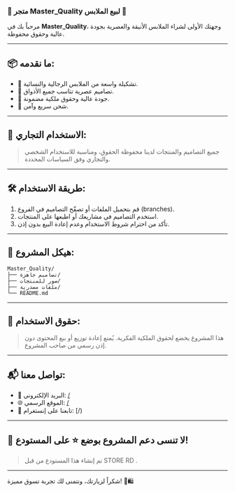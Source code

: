 ### 🧵 متجر Master\_Quality لبيع الملابس 🧵

مرحباً بك في **Master\_Quality**، وجهتك الأولى لشراء الملابس الأنيقة والعصرية بجودة عالية وحقوق محفوظة.

---

## 📦 ما نقدمه:

* 👕 تشكيلة واسعة من الملابس الرجالية والنسائية.
* 🧥 تصاميم عصرية تناسب جميع الأذواق.
* 🎨 جودة عالية وحقوق ملكية مضمونة.
* 🚚 شحن سريع وآمن.

---

## 💼 الاستخدام التجاري:

> جميع التصاميم والمنتجات لدينا محفوظة الحقوق، ومناسبة للاستخدام الشخصي والتجاري وفق السياسات المحددة.

---

## 🛠️ طريقة الاستخدام:

1. قم بتحميل الملفات أو تصفّح التصاميم في الفروع (branches).
2. استخدم التصاميم في مشاريعك أو اطبعها على المنتجات.
3. تأكد من احترام شروط الاستخدام وعدم إعادة البيع بدون إذن.

---

## 📁 هيكل المشروع:

```
Master_Quality/
├── تصاميم جاهزة/
├── صور للمنتجات/
├── ملفات مصدرية/
└── README.md
```

---

## 🤝 حقوق الاستخدام:

> هذا المشروع يخضع لحقوق الملكية الفكرية. يُمنع إعادة توزيع أو بيع المحتوى دون إذن رسمي من صاحب المشروع.

---

## 📬 تواصل معنا:

* 📧 البريد الإلكتروني: [/](/)
* 🌐 الموقع الرسمي: [/](/)
* 📸 تابعنا على إنستغرام: [/)

---

## 🌟 لا تنسى دعم المشروع بوضع ⭐ على المستودع!

> تم إنشاء هذا المستودع من قبل STORE RD .

---

شكراً لزيارتك، ونتمنى لك تجربة تسوق مميزة! 👗🛍️
